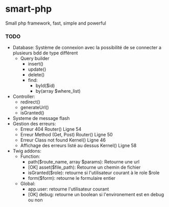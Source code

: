 # smart-php
Small php framework, fast, simple and powerful

### TODO
- Database:
     Système de connexion avec la possibilité de se connecter a plusieurs bdd de type différent
    - Query builder
        - insert()
        - update()
        - delete()
        - find:
            - byId($id)
            - by(array $where_list)
- Controller:
    - redirect()
    - generateUrl()
    - isGranted()
- Systeme de message flash
- Gestion des erreurs:
    - Erreur 404 Router() Ligne 54
    - Erreur Method (Get, Post) Router() Ligne 50
    - Erreur Class not found Kernel() Ligne 46
    - Affichage des erreurs listé au dessus Kernel() Ligne 58
- Twig addons:
    - Function:
        - path($route_name, array $params): Retourne une url
        - [OK] asset($file_path): Retourne un chemin de fichier
        - isGranted($role): retourne si l'utilisateur courant à le role $role
        - form($form): retourne le formulaire entier
    - Global:
        - app.user: retourne l'utilisateur courant
        - [OK] debug: retourne un boolean si l'environement est en debug ou non